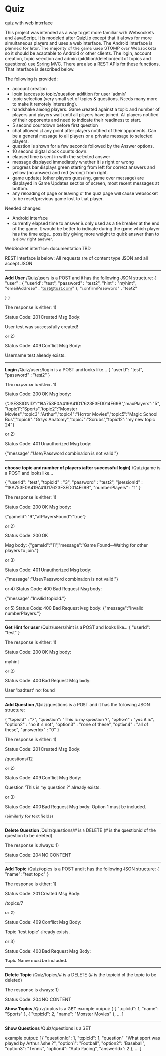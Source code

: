 Quiz
====

quiz with web interface

This project was intended as a way to get more familiar with Websockets and JavaScript. It is modeled after QuizUp except that it allows for more simultaneous players and uses a web interface. The Android interface is planned for later. The majority of the game uses STOMP over Websockets so it should be adaptable to Android or other clients.  The login, account creation, topic selection and admin (addition/deletion/edit of topics and questions) use Spring MVC.  There are also a REST APIs for these functions.  That interface is described below.

The following is provided:
- account creation
- login (access to topic/question addition for user 'admin'
- topic selection (very small set of topics & questions. Needs many more to make it remotely interesting).
- handshake among players. Game created against a topic and number of players and players wait until all players have joined.  All players notified of their opponents and need to indicate their readiness to start.
- 5 second countdown before first question
- chat allowed at any point after players notified of their opponents. Can be a general message to all players or a private message to selected players.
- question is shown for a few seconds followed by the Answer options.
- 10 second digital clock counts down.
- elapsed time is sent in with the selected answer
- message displayed immediately whether it is right or wrong
- progress bar displays green starting from left for correct answers and yellow (no answer) and red (wrong) from right.
- game updates (other players guessing, game over message) are displayed in Game Updates section of screen, most recent messages at bottom.
- any reloading of page or leaving of the quiz page will cause websocket to be reset/previous game lost to that player.

Needed changes:
- Android interface
- currently elapsed time to answer is only used as a tie breaker at the end of the game.  It would be better to indicate during the game which player has the time edge...possibly giving more weight to quick answer than to a slow right answer.

WebSocket interface: documentation TBD

REST Interface is below:
All requests are of content type JSON and all accept JSON

-------------------------------------------------------------------------------
**Add User**
/Quiz/users is a POST and it has the following JSON structure:
{
"user" : {
               "userId": "test",
                "password" : "test2",
                "hint" : "myhint",
                "emailAddress" : "test@test.com"
        },
                "confirmPassword" : "test2"

  }
}

The response is either:
1)

Status Code: 201 Created
Msg Body:

User test was successfully created!

or 2)

Status Code: 409 Conflict
Msg Body:

Username test already exists.

-------------------------------------------------------------------------------
**Login**
/Quiz/users/login is a POST and looks like...
{   "userId": "test",
    "password" : "test2"
  }

The response is either:
1)

Status Code: 200 OK
Msg body:

{"JSESSIONID":"18A753F0A419A41D17623F3ED014E69B","maxPlayers":"5","topic1":"Sports","topic2":"Monster Movies","topic3":"Arthur","topic4":"Horror Movies","topic5":"Magic School Bus","topic6":"Grays Anatomy","topic7":"Scrubs","topic12":"my new topic 24"}

or 2)

Status Code: 401 Unauthorized
Msg body:

{"message":"User/Password combination is not valid."}



-------------------------------------------------------------------------------
**choose topic and number of players (after successful login)**
/Quiz/game is a POST and looks like...

{
    "userId": "test",
    "topicId" : "3",
    "password" : "test2",
    "jsessionId" : "18A753F0A419A41D17623F3ED014E69B",
    "numberPlayers" : "1"
}

The response is either:
1)

Status Code: 200 OK
Msg body:

{"gameId":"9","allPlayersFound":"true"}

or 2)

Status Code: 200 OK

Msg body:
{"gameId":"11","message":"Game Found--Waiting for other players to join."}

or 3)

Status Code: 401 Unauthorized
Msg body:

{"message":"User/Password combination is not valid."}

or 4)
Status Code: 400 Bad Request
Msg body:

{"message":"Invalid topicId."}

or 5)
Status Code: 400 Bad Request
Msg body:
{"message":"Invalid numberPlayers."}



-------------------------------------------------------------------------------
**Get Hint for user**
/Quiz/users/hint is a POST and looks like...
{    "userId": "test"
  }

The response is either:
1)

Status Code: 200 OK
Msg body:

myhint

or 2)

Status Code: 400 Bad Request
Msg body:

User 'badtest' not found


-------------------------------------------------------------------------------
**Add Question**
/Quiz/questions is a POST and it has the following JSON structure:

{     "topicId"  : "7",
      "question": "This is my question ?",
       "option1"  : "yes it is",
      "option2"  : "no it is not",
      "option3"  : "none of these",
      "option4"  : "all of these",
      "answerIdx"  : "0"
  }

The response is either:
1)

Status Code: 201 Created
Msg Body:

/questions/12

or 2)

Status Code: 409 Conflict
Msg Body:

Question 'This is my question ?' already exists.

or 3)

Status Code: 400 Bad Request
Msg body:
Option 1 must be included.

(similarly for text fields)

-------------------------------------------------------------------------------
**Delete Question**
/Quiz/questions/# is a DELETE (# is the questionid of the question to be deleted)

The response is always:
1)

Status Code: 204 NO CONTENT

-------------------------------------------------------------------------------
**Add Topic**
/Quiz/topics is a POST and it has the following JSON structure:
{               "name": "test topic"
  }

The response is either:
1)

Status Code: 201 Created
Msg Body:

/topics/7

or 2)

Status Code: 409 Conflict
Msg Body:

Topic 'test topic' already exists.

or 3)

Status Code: 400 Bad Request
Msg Body:

Topic Name must be included.


-------------------------------------------------------------------------------
**Delete Topic**
/Quiz/topics/# is a DELETE (# is the topicid of the topic to be deleted)

The response is always:
1)

Status Code: 204 NO CONTENT

**Show Topics**
/Quiz/topics is a GET
example output:
[
  {
    "topicId": 1,
    "name": "Sports"
  },
  {
    "topicId": 2,
    "name": "Monster Movies"
  },
...
]

-------------------------------------------------------------------------------
**Show Questions**
/Quiz/questions is a GET

example output:
[
  {
    "questionId": 1,
    "topicId": 1,
    "question": "What sport was played by Arthur Ashe ?",
    "option1": "Football",
    "option2": "Baseball",
    "option3": "Tennis",
    "option4": "Auto Racing",
    "answerIdx": 2
  },
...
]

